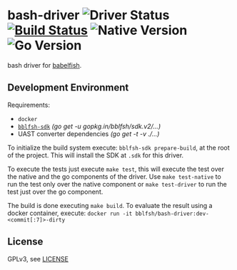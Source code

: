 # bash-driver  ![Driver Status](https://img.shields.io/badge/status-beta-dbd25c.svg) [![Build Status](https://travis-ci.org/bblfsh/bash-driver.svg?branch=master)](https://travis-ci.org/bblfsh/bash-driver) ![Native Version](https://img.shields.io/badge/bash%20version-8.171.11--r0-aa93ea.svg) ![Go Version](https://img.shields.io/badge/go%20version-1.9-63afbf.svg)

bash driver for [babelfish](https://github.com/bblfsh/bblfshd).


Development Environment
-----------------------

Requirements:
- `docker`
- [`bblfsh-sdk`](https://github.com/bblfsh/sdk) _(go get -u gopkg.in/bblfsh/sdk.v2/...)_
- UAST converter dependencies _(go get -t -v ./...)_

To initialize the build system execute: `bblfsh-sdk prepare-build`, at the root of the project. This will install the SDK at `.sdk` for this driver.

To execute the tests just execute `make test`, this will execute the test over the native and the go components of the driver. Use `make test-native` to run the test only over the native component or `make test-driver` to run the test just over the go component.

The build is done executing `make build`. To evaluate the result using a docker container, execute:
`docker run -it bblfsh/bash-driver:dev-<commit[:7]>-dirty`


License
-------

GPLv3, see [LICENSE](LICENSE)



